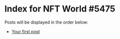 # Index for NFT World #5475
Posts will be displayed in the order below:

- [Your first post](./001-first.md)

